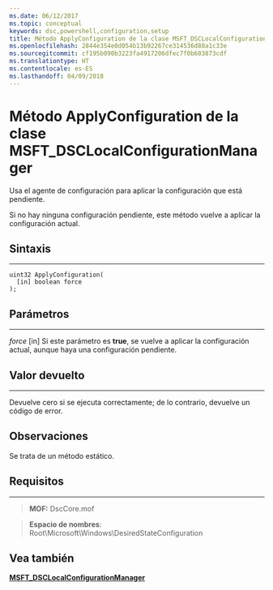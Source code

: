 ```yaml
---
ms.date: 06/12/2017
ms.topic: conceptual
keywords: dsc,powershell,configuration,setup
title: Método ApplyConfiguration de la clase MSFT_DSCLocalConfigurationManager
ms.openlocfilehash: 2844e354e0d054b13b92267ce314536d88a1c33e
ms.sourcegitcommit: cf195b090b3223fa4917206dfec7f0b603873cdf
ms.translationtype: HT
ms.contentlocale: es-ES
ms.lasthandoff: 04/09/2018
---
```

# <a name="applyconfiguration-method-of-the-msftdsclocalconfigurationmanager-class"></a>Método ApplyConfiguration de la clase MSFT_DSCLocalConfigurationManager

Usa el agente de configuración para aplicar la configuración que está pendiente.

Si no hay ninguna configuración pendiente, este método vuelve a aplicar la configuración actual.


## <a name="syntax"></a>Sintaxis
------

```mof
uint32 ApplyConfiguration(
  [in] boolean force
);
```

## <a name="parameters"></a>Parámetros
----------

*force* \[in\] Si este parámetro es **true**, se vuelve a aplicar la configuración actual, aunque haya una configuración pendiente.

## <a name="return-value"></a>Valor devuelto
------------

Devuelve cero si se ejecuta correctamente; de lo contrario, devuelve un código de error.

## <a name="remarks"></a>Observaciones

Se trata de un método estático.

## <a name="requirements"></a>Requisitos
------------
>**MOF:** DscCore.mof

>**Espacio de nombres**: Root\Microsoft\Windows\DesiredStateConfiguration


## <a name="see-also"></a>Vea también


[**MSFT_DSCLocalConfigurationManager**](msft-dsclocalconfigurationmanager.md)